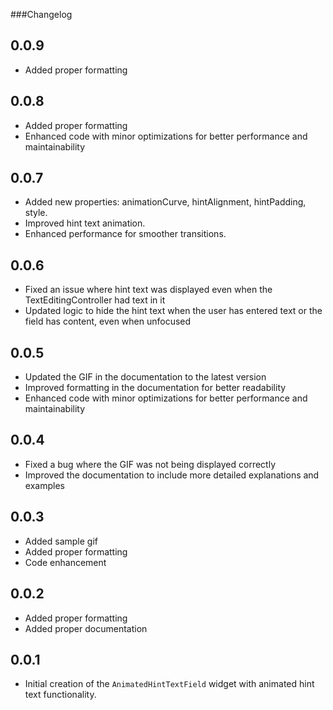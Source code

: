 ###Changelog

## 0.0.9
- Added proper formatting

## 0.0.8
- Added proper formatting
- Enhanced code with minor optimizations for better performance and maintainability

## 0.0.7
- Added new properties: animationCurve, hintAlignment, hintPadding, style.
- Improved hint text animation.
- Enhanced performance for smoother transitions.

## 0.0.6
- Fixed an issue where hint text was displayed even when the TextEditingController had text in it
- Updated logic to hide the hint text when the user has entered text or the field has content, even when unfocused

## 0.0.5
- Updated the GIF in the documentation to the latest version
- Improved formatting in the documentation for better readability
- Enhanced code with minor optimizations for better performance and maintainability

## 0.0.4
- Fixed a bug where the GIF was not being displayed correctly
- Improved the documentation to include more detailed explanations and examples

## 0.0.3
- Added sample gif 
- Added proper formatting
- Code enhancement

## 0.0.2
- Added proper formatting
- Added proper documentation

## 0.0.1
- Initial creation of the `AnimatedHintTextField` widget with animated hint text functionality.
